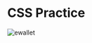 # CSS Practice
![ewallet](https://user-images.githubusercontent.com/99738621/187735583-80996db2-2da5-46be-96fc-fb6bea09f106.png)
